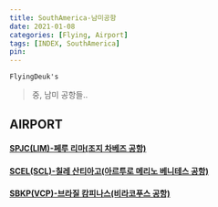 ```yaml
---
title: SouthAmerica-남미공항
date: 2021-01-08
categories: [Flying, Airport]
tags: [INDEX, SouthAmerica]
pin:
---
```


`FlyingDeuk's`
>중, 남미 공항들..<br>

## AIRPORT

#### [SPJC(LIM)-페루 리마(조지 차베즈 공항)](/posts/SPJC-LIM/)

#### [SCEL(SCL)-칠레 산티아고(아르투로 메리노 베니테스 공항)](/posts/SCEL-SCL/)

#### [SBKP(VCP)-브라질 캄피나스(비라코푸스 공항)](/posts/SBKP-VCP/)
